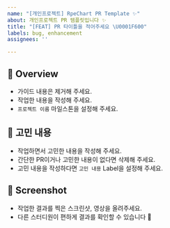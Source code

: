 ```yaml
---
name: "[개인프로젝트] RpeChart PR Template ✨"
about: 개인프로젝트 PR 템플릿입니다 ✨
title: "[FEAT] PR 타이틀을 적어주세요 \U0001F600"
labels: bug, enhancement
assignees: ''

---
```


## 📓 Overview
- 가이드 내용은 제거해 주세요.
- 작업한 내용을 작성해 주세요.  
- `프로젝트 이름` 마일스톤을 설정해 주세요.

## 🤔 고민 내용
- 작업하면서 고민한 내용을 작성해 주세요.  
- 간단한 PR이거나 고민한 내용이 없다면 삭제해 주세요.
- 고민 내용을 작성하다면 `고민 내용` Label을 설정해 주세요.  

## 📸 Screenshot
- 작업한 결과를 찍은 스크린샷, 영상을 올려주세요.  
- 다른 스터디원이 편하게 결과를 확인할 수 있습니다 🥰
